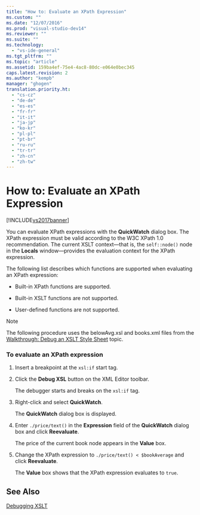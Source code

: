 ```yaml
---
title: "How to: Evaluate an XPath Expression"
ms.custom: ""
ms.date: "12/07/2016"
ms.prod: "visual-studio-dev14"
ms.reviewer: ""
ms.suite: ""
ms.technology: 
  - "vs-ide-general"
ms.tgt_pltfrm: ""
ms.topic: "article"
ms.assetid: 159ba4ef-75e4-4ac8-80dc-e064e0bec345
caps.latest.revision: 2
ms.author: "kempb"
manager: "ghogen"
translation.priority.ht: 
  - "cs-cz"
  - "de-de"
  - "es-es"
  - "fr-fr"
  - "it-it"
  - "ja-jp"
  - "ko-kr"
  - "pl-pl"
  - "pt-br"
  - "ru-ru"
  - "tr-tr"
  - "zh-cn"
  - "zh-tw"
---
```

# How to: Evaluate an XPath Expression
[!INCLUDE[vs2017banner](../code-quality/includes/vs2017banner.md)]

You can evaluate XPath expressions with the **QuickWatch** dialog box. The XPath expression must be valid according to the W3C XPath 1.0 recommendation. The current XSLT context—that is, the `self::node()` node in the **Locals** window—provides the evaluation context for the XPath expression.  
  
 The following list describes which functions are supported when evaluating an XPath expression:  
  
-   Built-in XPath functions are supported.  
  
-   Built-in XSLT functions are not supported.  
  
-   User-defined functions are not supported.  
  
> [!NOTE]
>  The following procedure uses the belowAvg.xsl and books.xml files from the [Walkthrough: Debug an XSLT Style Sheet](../xml-tools/walkthrough--debug-an-xslt-style-sheet.md) topic.  
  
### To evaluate an XPath expression  
  
1.  Insert a breakpoint at the `xsl:if` start tag.  
  
2.  Click the **Debug XSL** button on the XML Editor toolbar.  
  
     The debugger starts and breaks on the `xsl:if` tag.  
  
3.  Right-click and select **QuickWatch**.  
  
     The **QuickWatch** dialog box is displayed.  
  
4.  Enter `./price/text()` in the **Expression** field of the **QuickWatch** dialog box and click **Reevaluate**.  
  
     The price of the current book node appears in the **Value** box.  
  
5.  Change the XPath expression to `./price/text() < $bookAverage` and click **Reevaluate**.  
  
     The **Value** box shows that the XPath expression evaluates to `true`.  
  
## See Also  
 [Debugging XSLT](../xml-tools/debugging-xslt.md)